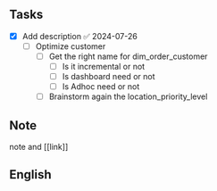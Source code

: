
## Tasks

- [x] Add description ✅ 2024-07-26
	- [ ] Optimize customer
		- [ ] Get the right name for dim_order_customer
			- [ ] Is it incremental or not
			- [ ] Is dashboard need or not
			- [ ] Is Adhoc need or not
		- [ ] Brainstorm again the location_priority_level
## Note

note and [[link]]

## English
